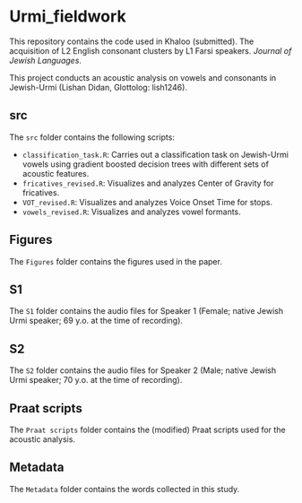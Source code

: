 # Urmi_fieldwork
This repository contains the code used in Khaloo (submitted). The acquisition of L2 English consonant clusters by L1 Farsi speakers. _Journal of Jewish Languages_. 

This project conducts an acoustic analysis on vowels and consonants in Jewish-Urmi (Lishan Didan, Glottolog: lish1246). 

## src
The `src` folder contains the following scripts:

- `classification_task.R`: Carries out a classification task on Jewish-Urmi vowels using gradient boosted decision trees with different sets of acoustic features.  
- `fricatives_revised.R`: Visualizes and analyzes Center of Gravity for fricatives.  
- `VOT_revised.R`: Visualizes and analyzes Voice Onset Time for stops.  
- `vowels_revised.R`: Visualizes and analyzes vowel formants.  

## Figures
The `Figures` folder contains the figures used in the paper.

## S1
The `S1` folder contains the audio files for Speaker 1 (Female; native Jewish Urmi speaker; 69 y.o. at the time of recording).  

## S2
The `S2` folder contains the audio files for Speaker 2 (Male; native Jewish Urmi speaker; 70 y.o. at the time of recording).  

## Praat scripts
The `Praat scripts` folder contains the (modified) Praat scripts used for the acoustic analysis. 

## Metadata
The `Metadata` folder contains the words collected in this study.  


